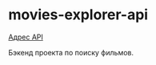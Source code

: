 # movies-explorer-api

[Адрес API](https://api.kino.nomoredomains.rocks)

Бэкенд проекта по поиску фильмов.
